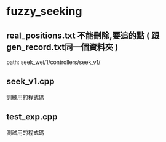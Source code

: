 # fuzzy_seeking

## real_positions.txt 不能刪除,要追的點 ( 跟gen_record.txt同一個資料夾 )
path: seek_wei/1/controllers/seek_v1/

## seek_v1.cpp
訓練用的程式碼

## test_exp.cpp
測試用的程式碼
